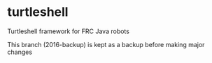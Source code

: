 # turtleshell
Turtleshell framework for FRC Java robots

This branch (2016-backup) is kept as a backup before making major changes
